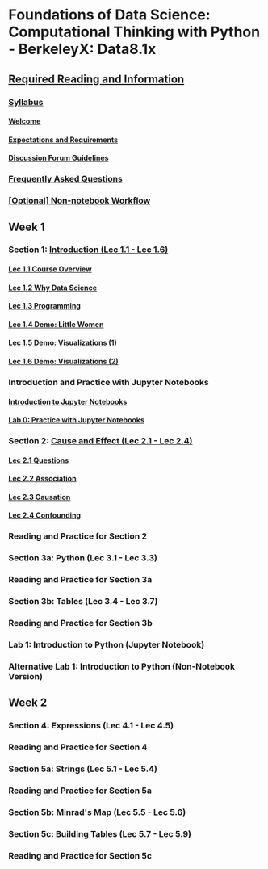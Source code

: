 # Foundations of Data Science: Computational Thinking with Python - BerkeleyX: Data8.1x

## [Required Reading and Information](./00-RequiredReading&Info.md)

### [Syllabus](./00-RequiredReading&Info.md#syllabus)

#### [Welcome](./00-RequiredReading&Info.md#welcome)

#### [Expectations and Requirements](./00-RequiredReading&Info.md#expectations-and-requirements)

#### [Discussion Forum Guidelines](./00-RequiredReading&Info.md#discussion-forum-guidelines)

### [Frequently Asked Questions](./00-RequiredReading&Info.md#frequently-asked-questions)

### [[Optional] Non-notebook Workflow](./00-RequiredReading&Info.md#optional-non-notebook-workflow)

## Week 1

### Section 1: [Introduction (Lec 1.1 - Lec 1.6)](./01-Intro.md)

#### [Lec 1.1 Course Overview](./01-Intro.md#lec-11-course-overview)

#### [Lec 1.2 Why Data Science](./01-Intro.md#lec-12-why-data-science)

#### [Lec 1.3 Programming](./01-Intro.md#lec-13-programming)

#### [Lec 1.4 Demo: Little Women](./01-Intro.md#lec-14-demo-little-women)

#### [Lec 1.5 Demo: Visualizations (1)](./01-Intro.md#lec-15-demo-visualizations-1)

#### [Lec 1.6 Demo: Visualizations (2)](./01-Intro.md#lec-16-demo-visualizations-2)

### Introduction and Practice with Jupyter Notebooks

#### [Introduction to Jupyter Notebooks](./01a-Jupyter.md#introduction-to-jupyter-notebooks)

#### [Lab 0: Practice with Jupyter Notebooks](./01a-Jupyter.md#lab-0-practice-with-jupyter-notebooks)


### Section 2: [Cause and Effect (Lec 2.1 - Lec 2.4)](./02-CauseAndEffect.md)

#### [Lec 2.1 Questions](./02-CauseAndEffect.md#lec-21-questions)

#### [Lec 2.2 Association](./02-CauseAndEffect.md#lec-22-association)

#### [Lec 2.3 Causation](./02-CauseAndEffect.md#lec-23-causation)

#### [Lec 2.4 Confounding](./02-CauseAndEffect.md#lec24-confounding)


### Reading and Practice for Section 2

### Section 3a: Python (Lec 3.1 - Lec 3.3)

### Reading and Practice for Section 3a

### Section 3b: Tables (Lec 3.4 - Lec 3.7)

### Reading and Practice for Section 3b

### Lab 1: Introduction to Python (Jupyter Notebook)

### Alternative Lab 1: Introduction to Python (Non-Notebook Version)

## Week 2

### Section 4: Expressions (Lec 4.1 - Lec 4.5)

### Reading and Practice for Section 4

### Section 5a: Strings (Lec 5.1 - Lec 5.4)

### Reading and Practice for Section 5a

### Section 5b: Minrad's Map (Lec 5.5 - Lec 5.6)

### Section 5c: Building Tables (Lec 5.7 - Lec 5.9)

### Reading and Practice for Section 5c
